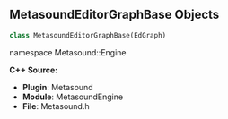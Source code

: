 ## MetasoundEditorGraphBase Objects

```python
class MetasoundEditorGraphBase(EdGraph)
```

namespace Metasound::Engine

**C++ Source:**

- **Plugin**: Metasound
- **Module**: MetasoundEngine
- **File**: Metasound.h

<a id="unreal.MetaSoundFrontendMemberMetadata"></a>